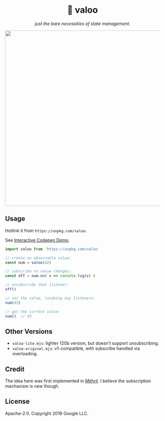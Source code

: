 <h1 align=center>🐻 valoo</h1>
<p align=center><em>just the bare necessities of state management.</em></p>
<p align=center><img src="https://i.imgur.com/Ke0BCSf.jpg" width="572"></p>

## Usage

Hotlink it from `https://unpkg.com/valoo`.

See [Interactive Codepen Demo](https://codepen.io/developit/pen/NzZoVp?editors=1010).

```js
import valoo from 'https://unpkg.com/valoo'

// create an observable value:
const num = valoo(42)

// subscribe to value changes:
const off = num.on( v => console.log(v) )

// unsubscribe that listener:
off()

// set the value, invoking any listeners:
num(43)

// get the current value:
num()  // 43
```

## Other Versions

- `valoo-lite.mjs`: lighter 120b version, but doesn't support unsubscribing.
- `valoo-original.mjs`: v1-compatible, with subscribe handled via overloading.

## Credit

The idea here was first implemented in [Mithril](https://mithril.js.org).
I believe the subscription mechanism is new though.

## License

Apache-2.0. Copyright 2018 Google LLC.
